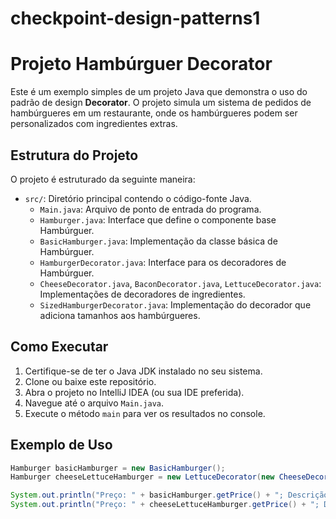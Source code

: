 # checkpoint-design-patterns1
# Projeto Hambúrguer Decorator

Este é um exemplo simples de um projeto Java que demonstra o uso do padrão de design **Decorator**. O projeto simula um sistema de pedidos de hambúrgueres em um restaurante, onde os hambúrgueres podem ser personalizados com ingredientes extras.

## Estrutura do Projeto

O projeto é estruturado da seguinte maneira:

- `src/`: Diretório principal contendo o código-fonte Java.
  - `Main.java`: Arquivo de ponto de entrada do programa.
  - `Hamburger.java`: Interface que define o componente base Hambúrguer.
  - `BasicHamburger.java`: Implementação da classe básica de Hambúrguer.
  - `HamburgerDecorator.java`: Interface para os decoradores de Hambúrguer.
  - `CheeseDecorator.java`, `BaconDecorator.java`, `LettuceDecorator.java`: Implementações de decoradores de ingredientes.
  - `SizedHamburgerDecorator.java`: Implementação do decorador que adiciona tamanhos aos hambúrgueres.
  
## Como Executar

1. Certifique-se de ter o Java JDK instalado no seu sistema.
2. Clone ou baixe este repositório.
3. Abra o projeto no IntelliJ IDEA (ou sua IDE preferida).
4. Navegue até o arquivo `Main.java`.
5. Execute o método `main` para ver os resultados no console.

## Exemplo de Uso

```java
Hamburger basicHamburger = new BasicHamburger();
Hamburger cheeseLettuceHamburger = new LettuceDecorator(new CheeseDecorator(new BasicHamburger()));

System.out.println("Preço: " + basicHamburger.getPrice() + "; Descrição: " + basicHamburger.getDescription());
System.out.println("Preço: " + cheeseLettuceHamburger.getPrice() + "; Descrição: " + cheeseLettuceHamburger.getDescription());
